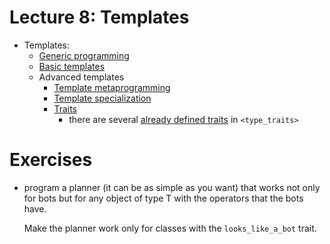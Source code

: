 # Lecture 8: Templates

- Templates: 
    - [Generic programming](http://en.wikipedia.org/wiki/Generic_programming)
    - [Basic templates](http://www.cplusplus.com/doc/tutorial/templates/)
    - Advanced templates
        - [Template metaprogramming](http://en.wikibooks.org/wiki/C%2B%2B_Programming/Templates/Template_Meta-Programming)
        - [Template
          specialization](http://www.cprogramming.com/tutorial/template_specialization.html)
        - [Traits](http://accu.org/index.php/journals/442)
            - there are several [already defined traits](http://www.cplusplus.com/reference/type_traits/) in `<type_traits>`

# Exercises

- program a planner (it can be as simple as you want) that works not only for bots but for any
  object of type T with the operators that the bots have. 
  
  Make the planner work only for classes with the `looks_like_a_bot` trait.

